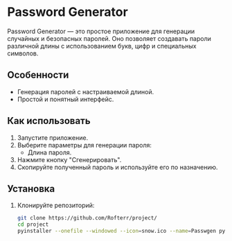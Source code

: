 # Password Generator

Password Generator — это простое приложение для генерации случайных и безопасных паролей. Оно позволяет создавать пароли различной длины с использованием букв, цифр и специальных символов.

## Особенности

- Генерация паролей с настраиваемой длиной.
- Простой и понятный интерфейс.

## Как использовать

1. Запустите приложение.
2. Выберите параметры для генерации пароля:
   - Длина пароля.
3. Нажмите кнопку "Сгенерировать".
4. Скопируйте полученный пароль и используйте его по назначению.

## Установка

1. Клонируйте репозиторий:
   ```bash
   git clone https://github.com/Rofterr/project/
   cd project
   pyinstaller --onefile --windowed --icon=snow.ico --name=Passwgen python.py
